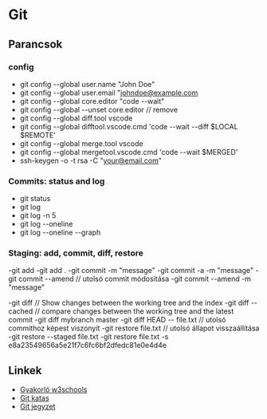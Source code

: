 # Git

## Parancsok

### config

- git config --global user.name "John Doe"
- git config --global user.email "johndoe@example.com
- git config --global core.editor "code --wait"
- git config --global --unset core.editor // remove
- git config --global diff.tool vscode
- git config --global difftool.vscode.cmd 'code --wait --diff $LOCAL $REMOTE'
- git config --global merge.tool vscode
- git config --global mergetool.vscode.cmd 'code --wait $MERGED'
- ssh-keygen -o -t rsa -C "your@email.com"

### Commits: status and log

- git status
- git log
- git log -n 5
- git log --oneline
- git log --oneline --graph

### Staging: add, commit, diff, restore

-git add <filename>
-git add .
-git commit -m "message"
-git commit -a -m "message"
-git commit --amend // utolsó commit módosítása
-git commit --amend -m "message"

-git diff // Show changes between the working tree and the index
-git diff --cached // compare changes between the working tree and the latest commit
-git diff mybranch master
-git diff HEAD -- file.txt // utolsó commithoz képest viszonyít
-git restore file.txt // utolsó állapot visszaállítása
-git restore --staged file.txt
-git restore file.txt -s e8a23549656a5e21f7c6fc6bf2dfedc81e0e4d4e

## Linkek

- [Gyakorló w3schools](https://www.w3schools.com/git/git_exercises.asp)
- [Git katas](https://github.com/eficode-academy/git-katas)
- [Git jegyzet](https://desoft.hu/downloads/git/git_v1.0.pdf)
